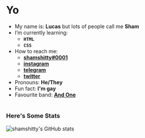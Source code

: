 # **Yo**

- My name is: **Lucas** but lots of people call me **Sham**
- I’m currently learning:
    * **`HTML`**
    * **`CSS`**
- How to reach me:
    * [**shamshitty#0001**](https://discord.com/channels/@me)
    * [**instagram**](https://instagram.com/shamshitty/)
    * [**telegram**](https://t.me/shamshitty)
    * [**twitter**](https://twitter.com/shamshitty)
- Pronouns: **He/They**
- Fun fact: **I'm gay**
- Favourite band: [**And One**](https://andone.de)

#

### **Here's Some Stats**

![shamshitty's GitHub stats](https://github-readme-stats.vercel.app/api?username=shamshitty&show_icons=true&theme=dark)
